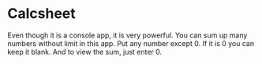 # Calcsheet
Even though it is a console app, it is very powerful. You can sum up many numbers without limit in this app. Put any number except 0. If it is 0 you can keep it blank. And to view the sum, just enter 0.
